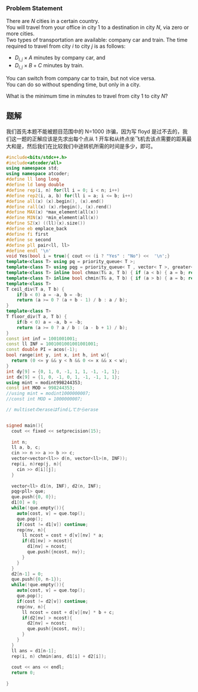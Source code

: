 ### Problem Statement

There are $N$ cities in a certain country.  
You will travel from your office in city $1$ to a destination in city $N$, via zero or more cities.  
Two types of transportation are available: company car and train. The time required to travel from city $i$ to city $j$ is as follows:

-   $D_{i,j} \times A$ minutes by company car, and
-   $D_{i,j} \times B + C$ minutes by train.

You can switch from company car to train, but not vice versa.  
You can do so without spending time, but only in a city.

What is the minimum time in minutes to travel from city $1$ to city $N$?

## 题解
我们首先本题不能被题目范围中的 N=1000 诈骗，因为写 floyd 是过不去的，我们这一题的正解应该是先求出每个点从 1 开车和从终点坐飞机去该点需要的距离最大和是，然后我们在比较我们中途转机所需的时间是多少，即可。

```cpp
#include<bits/stdc++.h>
#include<atcoder/all>
using namespace std;
using namespace atcoder;
#define ll long long
#define ld long double
#define rep(i, n) for(ll i = 0; i < n; i++)
#define rep2(i, a, b) for(ll i = a; i <= b; i++)
#define all(x) (x).begin(), (x).end()
#define rall(x) (x).rbegin(), (x).rend()
#define MAX(x) *max_element(all(x))
#define MIN(x) *min_element(all(x))
#define SZ(x) ((ll)(x).size())
#define eb emplace_back
#define fi first
#define se second
#define pll pair<ll, ll>
#define endl '\n'
void Yes(bool i = true){ cout << (i ? "Yes" : "No") <<  '\n';}
template<class T> using pq = priority_queue< T >;
template<class T> using pqg = priority_queue< T , vector< T >, greater< T >>;
template<class T> inline bool chmax(T& a, T b) { if (a < b) { a = b; return 1; } return 0; }
template<class T> inline bool chmin(T& a, T b) { if (a > b) { a = b; return 1; } return 0; }
template<class T>
T ceil_div(T a, T b) {
    if(b < 0) a = -a, b = -b;
    return (a >= 0 ? (a + b - 1) / b : a / b);
}
template<class T>
T floor_div(T a, T b) {
    if(b < 0) a = -a, b = -b;
    return (a >= 0 ? a / b : (a - b + 1) / b);
}
const int inf = 1001001001;
const ll INF = 1001001001001001001;
const double PI = acos(-1);
bool range(int y, int x, int h, int w){
  return (0 <= y && y < h && 0 <= x && x < w);
}
int dy[9] = {0, 1, 0, -1, 1, 1, -1, -1, 1};
int dx[9] = {1, 0, -1, 0, 1, -1, -1, 1, 1};
using mint = modint998244353;
const int MOD = 998244353;
//using mint = modint1000000007;
//const int MOD = 1000000007;

// multisetのeraseはfindしてからerase


signed main(){
  cout << fixed << setprecision(15);
  
  int n;
  ll a, b, c;
  cin >> n >> a >> b >> c;
  vector<vector<ll>> d(n, vector<ll>(n, INF));
  rep(i, n)rep(j, n){
    cin >> d[i][j];
  }
  
  vector<ll> d1(n, INF), d2(n, INF);
  pqg<pll> que;
  que.push({0, 0});
  d1[0] = 0;
  while(!que.empty()){
    auto[cost, v] = que.top();
    que.pop();
    if(cost != d1[v]) continue;
    rep(nv, n){
      ll ncost = cost + d[v][nv] * a;
      if(d1[nv] > ncost){
        d1[nv] = ncost;
        que.push({ncost, nv});
      }
    }
  }
  d2[n-1] = 0;
  que.push({0, n-1});
  while(!que.empty()){
    auto[cost, v] = que.top();
    que.pop();
    if(cost != d2[v]) continue;
    rep(nv, n){
      ll ncost = cost + d[v][nv] * b + c;
      if(d2[nv] > ncost){
        d2[nv] = ncost;
        que.push({ncost, nv});
      }
    }
  }
  ll ans = d1[n-1];
  rep(i, n) chmin(ans, d1[i] + d2[i]);
  
  cout << ans << endl;
  return 0;
  
}
```
